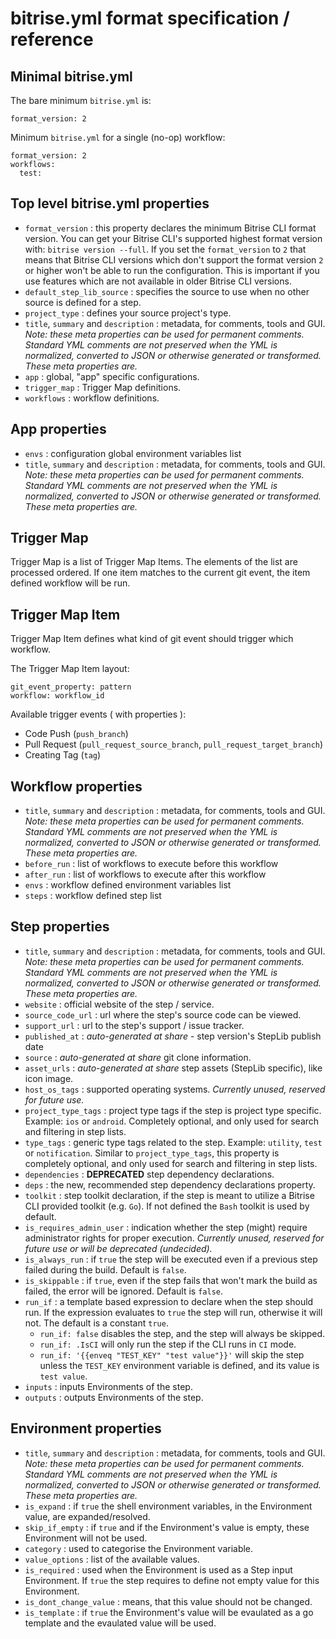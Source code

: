 # bitrise.yml format specification / reference

## Minimal bitrise.yml

The bare minimum `bitrise.yml` is:

```
format_version: 2
```

Minimum `bitrise.yml` for a single (no-op) workflow:

```
format_version: 2
workflows:
  test:
```

## Top level bitrise.yml properties

- `format_version` : this property declares the minimum Bitrise CLI format version.
  You can get your Bitrise CLI's supported highest format version with: `bitrise version --full`.
  If you set the `format_version` to `2` that means that Bitrise CLI versions which
  don't support the format version `2` or higher won't be able to run the configuration.
  This is important if you use features which are not available in older Bitrise CLI versions.
- `default_step_lib_source` : specifies the source to use when no other source is defined for a step.
- `project_type` : defines your source project's type.
- `title`, `summary` and `description` : metadata, for comments, tools and GUI.
  _Note: these meta properties can be used for permanent comments. Standard YML comments
  are not preserved when the YML is normalized, converted to JSON or otherwise
  generated or transformed. These meta properties are._
- `app` : global, "app" specific configurations.
- `trigger_map` : Trigger Map definitions.
- `workflows` : workflow definitions.

## App properties

- `envs` : configuration global environment variables list
- `title`, `summary` and `description` : metadata, for comments, tools and GUI.
  _Note: these meta properties can be used for permanent comments. Standard YML comments
  are not preserved when the YML is normalized, converted to JSON or otherwise
  generated or transformed. These meta properties are._

##  Trigger Map

Trigger Map is a list of Trigger Map Items. The elements of the list are processed ordered. If one item matches to the current git event, the item defined workflow will be run.

## Trigger Map Item

Trigger Map Item defines what kind of git event should trigger which workflow.

The Trigger Map Item layout: 

```
git_event_property: pattern
workflow: workflow_id
```

Available trigger events ( with properties ):

- Code Push (`push_branch`)
- Pull Request (`pull_request_source_branch`, `pull_request_target_branch`)
- Creating Tag (`tag`)

## Workflow properties

- `title`, `summary` and `description` : metadata, for comments, tools and GUI.
  _Note: these meta properties can be used for permanent comments. Standard YML comments
  are not preserved when the YML is normalized, converted to JSON or otherwise
  generated or transformed. These meta properties are._
- `before_run` : list of workflows to execute before this workflow
- `after_run` : list of workflows to execute after this workflow
- `envs` : workflow defined environment variables list
- `steps` : workflow defined step list

## Step properties

- `title`, `summary` and `description` : metadata, for comments, tools and GUI.
  _Note: these meta properties can be used for permanent comments. Standard YML comments
  are not preserved when the YML is normalized, converted to JSON or otherwise
  generated or transformed. These meta properties are._
- `website` : official website of the step / service.
- `source_code_url` : url where the step's source code can be viewed.
- `support_url` : url to the step's support / issue tracker.
- `published_at` : _auto-generated at share_ - step version's StepLib publish date
- `source` : _auto-generated at share_ git clone information.
- `asset_urls` : _auto-generated at share_ step assets (StepLib specific), like icon image.
- `host_os_tags` : supported operating systems. _Currently unused, reserved for future use._
- `project_type_tags` : project type tags if the step is project type specific.
  Example: `ios` or `android`. Completely optional, and only used for search
  and filtering in step lists.
- `type_tags` : generic type tags related to the step.
  Example: `utility`, `test` or `notification`.
  Similar to `project_type_tags`, this property is completely optional, and only used for search
  and filtering in step lists.
- `dependencies` : __DEPRECATED__ step dependency declarations.
- `deps` : the new, recommended step dependency declarations property.
- `toolkit` : step toolkit declaration, if the step is meant to utilize
  a Bitrise CLI provided toolkit (e.g. `Go`). If not defined the `Bash`
  toolkit is used by default.
- `is_requires_admin_user` : indication whether the step (might)
  require administrator rights for proper execution.
  _Currently unused, reserved for future use or will be deprecated (undecided)._
- `is_always_run` : if `true` the step will be executed even if a previous step failed during the build.
  Default is `false`.
- `is_skippable` : if `true`, even if the step fails that won't mark the build as failed,
  the error will be ignored. Default is `false`.
- `run_if` : a template based expression to declare when the step should run.
  If the expression evaluates to `true` the step will run, otherwise it will not.
  The default is a constant `true`.
    - `run_if: false` disables the step, and the step will always be skipped.
    - `run_if: .IsCI` will only run the step if the CLI runs in `CI` mode.
    - `run_if: '{{enveq "TEST_KEY" "test value"}}'` will skip the step unless
      the `TEST_KEY` environment variable is defined, and its value is `test value`.
- `inputs` : inputs Environments of the step.
- `outputs` : outputs Environments of the step.

## Environment properties

- `title`, `summary` and `description` : metadata, for comments, tools and GUI.
  _Note: these meta properties can be used for permanent comments. Standard YML comments
  are not preserved when the YML is normalized, converted to JSON or otherwise
  generated or transformed. These meta properties are._
- `is_expand` : if `true` the shell environment variables, in the Environment value, are expanded/resolved.
- `skip_if_empty` : if `true` and if the Environment's value is empty, these Environment will not be used.
- `category` : used to categorise the Environment variable.
- `value_options` : list of the available values.
- `is_required` : used when the Environment is used as a Step input Environment. If `true` the step requires to define not empty value for this Environment.
- `is_dont_change_value` : means, that this value should not be changed.
- `is_template` : if `true` the Environment's value will be evaulated as a go template and the evaulated value will be used.

